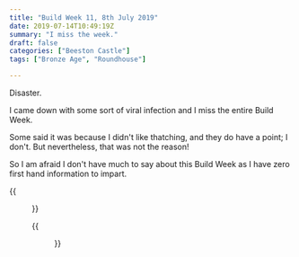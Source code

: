 ```yaml
---
title: "Build Week 11, 8th July 2019"
date: 2019-07-14T10:49:19Z
summary: "I miss the week."
draft: false
categories: ["Beeston Castle"]
tags: ["Bronze Age", "Roundhouse"]

---
```

Disaster.

I came down with some sort of viral infection and I miss the entire Build Week.

Some said it was because I didn't like thatching, and they do have a point; I don't. 
But nevertheless, that was not the reason!

So I am afraid I don't have much to say about this Build Week as I have zero first hand information to impart.

{{<figure src="../thatching-nearly-done.jpg" caption="I can say that the weather has been kinder and so the thatching has been able to continue and at a pace.">}}

{{<figure src="../splitting-larch-logs.jpg" caption="I also noted that the Larch Logs have been given some focus and a team began splitting them with a view to making planks ready to begin furniture projects.">}}
